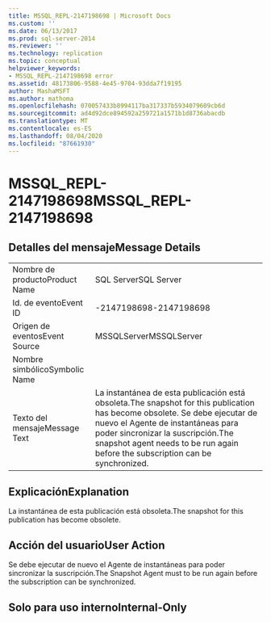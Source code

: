 ```yaml
---
title: MSSQL_REPL-2147198698 | Microsoft Docs
ms.custom: ''
ms.date: 06/13/2017
ms.prod: sql-server-2014
ms.reviewer: ''
ms.technology: replication
ms.topic: conceptual
helpviewer_keywords:
- MSSQL_REPL-2147198698 error
ms.assetid: 48173806-9588-4e45-9704-93dda7f19195
author: MashaMSFT
ms.author: mathoma
ms.openlocfilehash: 070057433b8994117ba317337b5934079609cb6d
ms.sourcegitcommit: ad4d92dce894592a259721a1571b1d8736abacdb
ms.translationtype: MT
ms.contentlocale: es-ES
ms.lasthandoff: 08/04/2020
ms.locfileid: "87661930"
---
```

# <a name="mssql_repl-2147198698"></a><span data-ttu-id="3c90f-102">MSSQL_REPL-2147198698</span><span class="sxs-lookup"><span data-stu-id="3c90f-102">MSSQL_REPL-2147198698</span></span>
    
## <a name="message-details"></a><span data-ttu-id="3c90f-103">Detalles del mensaje</span><span class="sxs-lookup"><span data-stu-id="3c90f-103">Message Details</span></span>  
  
|||  
|-|-|  
|<span data-ttu-id="3c90f-104">Nombre de producto</span><span class="sxs-lookup"><span data-stu-id="3c90f-104">Product Name</span></span>|<span data-ttu-id="3c90f-105">SQL Server</span><span class="sxs-lookup"><span data-stu-id="3c90f-105">SQL Server</span></span>|  
|<span data-ttu-id="3c90f-106">Id. de evento</span><span class="sxs-lookup"><span data-stu-id="3c90f-106">Event ID</span></span>|<span data-ttu-id="3c90f-107">-2147198698</span><span class="sxs-lookup"><span data-stu-id="3c90f-107">-2147198698</span></span>|  
|<span data-ttu-id="3c90f-108">Origen de eventos</span><span class="sxs-lookup"><span data-stu-id="3c90f-108">Event Source</span></span>|<span data-ttu-id="3c90f-109">MSSQLServer</span><span class="sxs-lookup"><span data-stu-id="3c90f-109">MSSQLServer</span></span>|  
|<span data-ttu-id="3c90f-110">Nombre simbólico</span><span class="sxs-lookup"><span data-stu-id="3c90f-110">Symbolic Name</span></span>||  
|<span data-ttu-id="3c90f-111">Texto del mensaje</span><span class="sxs-lookup"><span data-stu-id="3c90f-111">Message Text</span></span>|<span data-ttu-id="3c90f-112">La instantánea de esta publicación está obsoleta.</span><span class="sxs-lookup"><span data-stu-id="3c90f-112">The snapshot for this publication has become obsolete.</span></span> <span data-ttu-id="3c90f-113">Se debe ejecutar de nuevo el Agente de instantáneas para poder sincronizar la suscripción.</span><span class="sxs-lookup"><span data-stu-id="3c90f-113">The snapshot agent needs to be run again before the subscription can be synchronized.</span></span>|  
  
## <a name="explanation"></a><span data-ttu-id="3c90f-114">Explicación</span><span class="sxs-lookup"><span data-stu-id="3c90f-114">Explanation</span></span>  
 <span data-ttu-id="3c90f-115">La instantánea de esta publicación está obsoleta.</span><span class="sxs-lookup"><span data-stu-id="3c90f-115">The snapshot for this publication has become obsolete.</span></span>  
  
## <a name="user-action"></a><span data-ttu-id="3c90f-116">Acción del usuario</span><span class="sxs-lookup"><span data-stu-id="3c90f-116">User Action</span></span>  
 <span data-ttu-id="3c90f-117">Se debe ejecutar de nuevo el Agente de instantáneas para poder sincronizar la suscripción.</span><span class="sxs-lookup"><span data-stu-id="3c90f-117">The Snapshot Agent must to be run again before the subscription can be synchronized.</span></span>  
  
## <a name="internal-only"></a><span data-ttu-id="3c90f-118">Solo para uso interno</span><span class="sxs-lookup"><span data-stu-id="3c90f-118">Internal-Only</span></span>  
  
